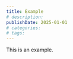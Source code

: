 ```yaml
---
title: Example
# description:
publishDate: 2025-01-01
# categories:
# tags:
---
```


This is an example.
